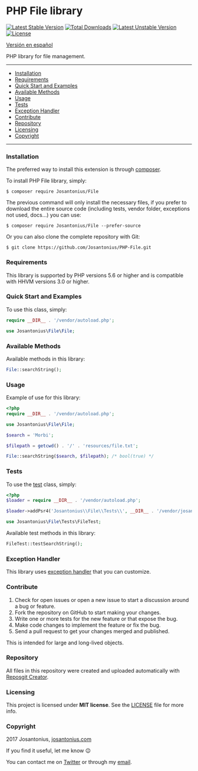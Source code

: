 # PHP File library

[![Latest Stable Version](https://poser.pugx.org/josantonius/file/v/stable)](https://packagist.org/packages/josantonius/file) [![Total Downloads](https://poser.pugx.org/josantonius/file/downloads)](https://packagist.org/packages/josantonius/file) [![Latest Unstable Version](https://poser.pugx.org/josantonius/file/v/unstable)](https://packagist.org/packages/josantonius/file) [![License](https://poser.pugx.org/josantonius/file/license)](https://packagist.org/packages/josantonius/file)

[Versión en español](README-ES.md)

PHP library for file management.

---

- [Installation](#installation)
- [Requirements](#requirements)
- [Quick Start and Examples](#quick-start-and-examples)
- [Available Methods](#available-methods)
- [Usage](#usage)
- [Tests](#tests)
- [Exception Handler](#exception-handler)
- [Contribute](#contribute)
- [Repository](#repository)
- [Licensing](#licensing)
- [Copyright](#copyright)

---

### Installation

The preferred way to install this extension is through [composer](http://getcomposer.org/download/).

To install PHP File library, simply:

    $ composer require Josantonius/File

The previous command will only install the necessary files, if you prefer to download the entire source code (including tests, vendor folder, exceptions not used, docs...) you can use:

    $ composer require Josantonius/File --prefer-source

Or you can also clone the complete repository with Git:

	$ git clone https://github.com/Josantonius/PHP-File.git

### Requirements

This library is supported by PHP versions 5.6 or higher and is compatible with HHVM versions 3.0 or higher.

### Quick Start and Examples

To use this class, simply:

```php
require __DIR__ . '/vendor/autoload.php';

use Josantonius\File\File;
```
### Available Methods

Available methods in this library:

```php
File::searchString();
```
### Usage

Example of use for this library:

```php
<?php
require __DIR__ . '/vendor/autoload.php';

use Josantonius\File\File;

$search = 'Morbi';

$filepath = getcwd() . '/' . 'resources/file.txt';

File::searchString($search, $filepath); /* bool(true) */
```

### Tests 

To use the [test](tests) class, simply:

```php
<?php
$loader = require __DIR__ . '/vendor/autoload.php';

$loader->addPsr4('Josantonius\\File\\Tests\\', __DIR__ . '/vendor/josantonius/file/tests');

use Josantonius\File\Tests\FileTest;

```
Available test methods in this library:

```php
FileTest::testSearchString();
```

### Exception Handler

This library uses [exception handler](src/Exception) that you can customize.
### Contribute
1. Check for open issues or open a new issue to start a discussion around a bug or feature.
1. Fork the repository on GitHub to start making your changes.
1. Write one or more tests for the new feature or that expose the bug.
1. Make code changes to implement the feature or fix the bug.
1. Send a pull request to get your changes merged and published.

This is intended for large and long-lived objects.

### Repository

All files in this repository were created and uploaded automatically with [Reposgit Creator](https://github.com/Josantonius/BASH-Reposgit).

### Licensing

This project is licensed under **MIT license**. See the [LICENSE](LICENSE) file for more info.

### Copyright

2017 Josantonius, [josantonius.com](https://josantonius.com/)

If you find it useful, let me know :wink:

You can contact me on [Twitter](https://twitter.com/Josantonius) or through my [email](mailto:hello@josantonius.com).